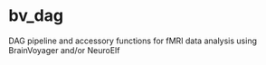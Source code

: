 # bv_dag
DAG pipeline and accessory functions for fMRI data analysis using BrainVoyager and/or NeuroElf
